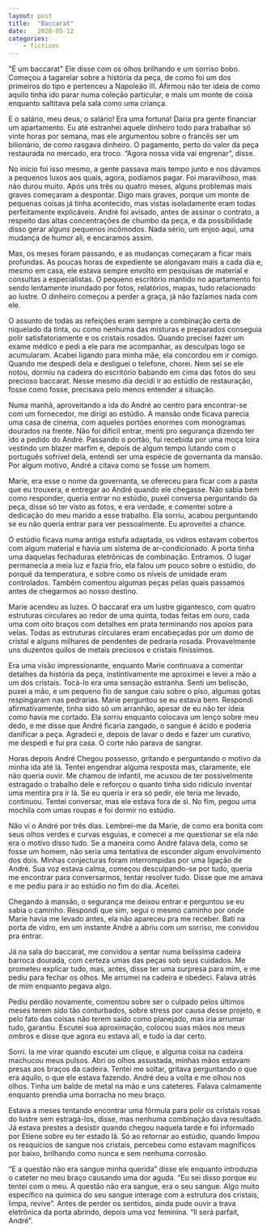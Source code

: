 ```yaml
---
layout: post
title:  "Baccarat"
date:   2020-05-12 
categories: 
    - fictions
---
```


"É um baccarat" Ele disse com os olhos brilhando e um sorriso bobo. Começou a tagarelar sobre a história da peça, de como foi um dos primeiros do tipo e pertenceu a Napoleão III. Afirmou não ter ideia de como aquilo tinha ido parar numa coleção particular, e mais um monte de coisa enquanto saltitava pela sala como uma criança.

E o salário, meu deus, o salário! Era uma fortuna! Daria pra gente financiar um apartamento. Eu até estranhei aquele dinheiro todo para trabalhar só vinte horas por semana, mas ele argumentou sobre o francês ser um bilionário, de como rasgava dinheiro. O pagamento, perto do valor da peça restaurada no mercado, era troco. “Agora nossa vida vai engrenar”, disse.

<!--more-->

No início foi isso mesmo, a gente passava mais tempo junto e nos dávamos a pequenos luxos aos quais, agora, podíamos pagar. Foi maravilhoso, mas não durou muito. Após uns três ou quatro meses, alguns problemas mais graves começaram a despontar. Digo mais graves, porque um monte de pequenas coisas já tinha acontecido, mas vistas isoladamente eram todas perfeitamente explicáveis. André foi avisado, antes de assinar o contrato, a respeito das altas concentrações de chumbo da peça, e da possibilidade disso gerar alguns pequenos incômodos. Nada sério, um enjoo aqui, uma mudança de humor ali, e encaramos assim.

Mas, os meses foram passando, e as mudanças começaram a ficar mais profundas. As poucas horas de expediente se alongavam mais a cada dia e, mesmo em casa, ele estava sempre envolto em pesquisas de material e consultas a especialistas. O pequeno escritório mantido no apartamento foi sendo lentamente inundado por fotos, relatórios, mapas, tudo relacionado ao lustre. O dinheiro começou a perder a graça, já não fazíamos nada com ele.

O assunto de todas as refeições eram sempre a combinação certa de niquelado da tinta, ou como nenhuma das misturas e preparados conseguia polir satisfatoriamente e os cristais rosados. Quando precisei fazer um exame médico e pedi a ele para me acompanhar, as desculpas logo se acumularam. Acabei ligando para minha mãe, ela concordou em ir comigo. Quando me despedi dela e desliguei o telefone, chorei. Nem sei se ele notou, dormiu na cadeira do escritório babando em cima das fotos do seu precioso baccarat. Nesse mesmo dia decidi ir ao estúdio de restauração, fosse como fosse, precisava pelo menos entender a situação.

Numa manhã, aproveitando a ida do André ao centro para encontrar-se com um fornecedor, me dirigi ao estúdio. A mansão onde ficava parecia uma casa de cinema, com aqueles portões enormes com monogramas dourados na frente. Não foi difícil entrar, menti pro segurança dizendo ter ido a pedido do André. Passando o portão, fui recebida por uma moça loira vestindo um blazer marfim e, depois de algum tempo lutando com o português sofrível dela, entendi ser uma espécie de governanta da mansão. Por algum motivo, André a citava como se fosse um homem.

Marie, era esse o nome da governanta, se ofereceu para ficar com a pasta que eu trouxera, e entregar ao André quando ele chegasse. Não sabia bem como responder, queria entrar no estúdio, puxei conversa perguntando da peça, disse só ter visto as fotos, e era verdade, e comentei sobre a dedicação do meu marido a esse trabalho. Ela sorriu, acabou perguntando se eu não queria entrar para ver pessoalmente. Eu aproveitei a chance.

O estúdio ficava numa antiga estufa adaptada, os vidros estavam cobertos com algum material e havia um sistema de ar-condicionado. A porta tinha uma daquelas fechaduras eletrônicas de combinação. Entramos. O lugar permanecia a meia luz e fazia frio, ela falou um pouco sobre o estúdio, do porquê da temperatura, e sobre como os níveis de umidade eram controlados. Também comentou algumas peças pelas quais passamos antes de chegarmos ao nosso destino.

Marie acendeu as luzes. O baccarat era um lustre gigantesco, com quatro estruturas circulares ao redor de uma quinta, todas feitas em ouro, cada uma com oito braços com detalhes em prata terminando nos apoios para velas. Todas as estruturas circulares eram encabeçadas por um domo de cristal e alguns milhares de pendentes de pedraria rosada. Provavelmente uns duzentos quilos de metais preciosos e cristais finíssimos.

Era uma visão impressionante, enquanto Marie continuava a comentar detalhes da história da peça, instintivamente me aproximei e levei a mão a um dos cristais. Tocá-lo era uma sensação estranha. Senti um beliscão, puxei a mão, e um pequeno fio de sangue caiu  sobre o piso, algumas gotas respingaram nas pedrarias. Marie perguntou se eu estava bem. Respondi afirmativamente, tinha sido só um arranhão, apesar de eu não ter ideia como havia me cortado. Ela sorriu enquanto colocava um lenço sobre meu dedo, e me disse que André ficaria zangado, o sangue é ácido e poderia danificar a peça. Agradeci e, depois de lavar o dedo e fazer um curativo, me despedi e fui pra casa. O corte não parava de sangrar.

Horas depois André Chegou possesso, gritando e perguntando o motivo da minha ida até lá. Tentei engendrar alguma resposta mas, claramente, ele não queria ouvir. Me chamou de infantil, me acusou de ter possivelmente estragado o trabalho dele e reforçou o quanto tinha sido ridículo inventar uma mentira pra ir lá. Se eu queria ir era só pedir, ele teria me levado, continuou. Tentei conversar, mas ele estava fora de si. No fim, pegou uma mochila com umas roupas e foi dormir no estúdio.

Não vi o André por três dias. Lembrei-me da Marie, de como era bonita com seus olhos verdes e curvas esguias, e comecei a me questionar se ela não era o motivo disso tudo. Se a maneira como André falava dela, como se fosse um homem, não seria uma tentativa de esconder algum envolvimento dos dois. Minhas conjecturas foram interrompidas por uma ligação de André. Sua voz estava calma, começou desculpando-se por tudo, queria me encontrar para conversarmos, tentar resolver tudo. Disse que me amava e me pediu para ir ao estúdio no fim do dia. Aceitei.

Chegando à mansão, o segurança me deixou entrar e perguntou se eu sabia o caminho. Respondi que sim, segui o mesmo caminho por onde Marie havia me levado antes, ela não apareceu pra me receber. Bati na porta de vidro, em um instante André a abriu com um sorriso, me convidou pra entrar. 

Já na sala do baccarat, me convidou a sentar numa belíssima cadeira barroca dourada, com certeza umas das peças sob seus cuidados. Me prometeu explicar tudo, mas, antes, disse ter uma surpresa para mim, e me pediu para fechar os olhos. Me arrumei na cadeira e obedeci. Falava atrás de mim enquanto pegava algo. 

Pediu perdão novamente, comentou sobre ser o culpado pelos últimos meses terem sido tão conturbados, sobre stress por causa desse projeto, e pelo fato das coisas não terem saído como planejado, mas iria arrumar tudo, garantiu. Escutei sua aproximação, colocou suas mãos nos meus ombros e disse que agora eu estava ali, e tudo ia dar certo.

Sorri. Ia me virar quando escutei um clique, e alguma coisa na cadeira machucou meus pulsos. Abri os olhos assustada, minhas mãos estavam presas aos braços da cadeira. Tentei me soltar, gritava perguntando o que era aquilo, o que ele estava fazendo. André deu a volta e me olhou nos olhos. Tinha um balde de metal na mão e uns cateteres. Falava calmamente enquanto prendia uma borracha no meu braço. 

Estava a meses tentando encontrar uma fórmula para polir os cristais rosas do lustre sem estragá-los, disse, mas nenhuma combinação dava resultado. Já estava prestes a desistir quando chegou naquela tarde e foi informado por Etiene sobre eu ter estado lá. Só ao retornar ao estúdio, quando limpou os resquícios de sangue nos cristais, percebeu como estavam magníficos por baixo, brilhando como nunca e sem nenhuma corrosão.

“E a questão não era sangue minha querida” disse ele enquanto introduzia o cateter no meu braço causando uma dor aguda. “Eu sei disso porque eu tentei com o meu. A questão não era sangue, era o seu sangue. Algo muito específico na química do seu sangue interage com a estrutura dos cristais, limpa, revive”. Antes de perder os sentidos, ainda pude ouvir a trava eletrônica da porta abrindo, depois uma voz feminina. “Il será parfait, André”.


